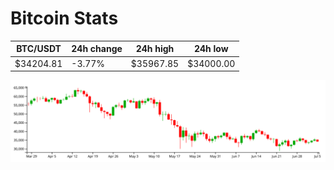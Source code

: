 # Bitcoin Stats

BTC/USDT|24h change|24h high|24h low|
|---|---|---|---|
|$34204.81|-3.77%|$35967.85|$34000.00|

<img src="./chart.svg">
